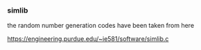 ### simlib
the random number generation codes have been taken from here

https://engineering.purdue.edu/~ie581/software/simlib.c